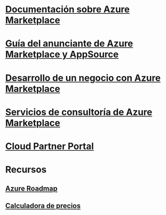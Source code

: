 # [Documentación sobre Azure Marketplace](index.md)

# [Guía del anunciante de Azure Marketplace y AppSource](marketplace-publishers-guide.md)
# [Desarrollo de un negocio con Azure Marketplace](grow-your-business-azure-marketplace.md)
# [Servicios de consultoría de Azure Marketplace](consulting-services.md)
# [Cloud Partner Portal](./cloud-partner-portal/cloud-partner-portal-what-is-the-cloud-partner-portal.md)
# Recursos
## [Azure Roadmap](https://azure.microsoft.com/roadmap/)
## [Calculadora de precios](https://azure.microsoft.com/pricing/calculator/)
